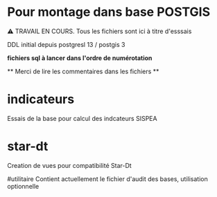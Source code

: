 # Pour montage dans base POSTGIS

:warning: TRAVAIL EN COURS. Tous les fichiers sont ici à titre d'esssais

DDL initial depuis postgresl 13 / postgis 3

**fichiers sql à lancer dans l'ordre de numérotation**

** Merci de lire les commentaires dans les fichiers **

# indicateurs

Essais de la base pour calcul des indcateurs SISPEA

# star-dt

Creation de vues pour compatibilité Star-Dt

#utilitaire
Contient actuellement le fichier d'audit des bases, utilisation optionnelle
